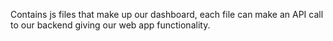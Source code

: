 Contains js files that make up our dashboard, each file can make an API call to our backend giving our web app functionality.
